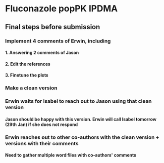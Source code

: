 # Fluconazole popPK IPDMA
## Final steps before submission
### Implement 4 comments of Erwin, including
#### 1. Answering 2 comments of Jason
#### 2. Edit the references
#### 3. Finetune the plots
### Make a clean version
### Erwin waits for Isabel to reach out to Jason using that clean version
#### Jason should be happy with this version. Erwin will call Isabel tomorrow (29th Jan) if she does not respond
### Erwin reaches out to other co-authors with the clean version + versions with their comments
#### Need to gather multiple word files with co-authors' comments